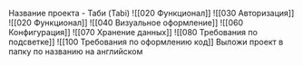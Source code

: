 Название проекта - Таби (Tabi)
![[020 Функционал]]
![[030 Авторизация]]
![[020 Функционал]]
![[040 Визуальное оформление]]
![[060 Конфигурация]]
![[070 Хранение данных]]
![[080 Требования по подсветке]]
![[100 Требования по оформлению код]]
Выложи проект в папку по названию на английском

